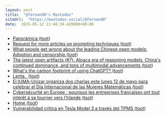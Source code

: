 ```yaml
---
layout: post
title:  "@fernand0's Mastodon"
siteUrl:  "https://mastodon.social/@fernand0"
date:  2025-05-12 11:40:34.429000+00:00
---
```

*  [Panorámica ](https://www.flickr.com/photos/fernand0/54479293086) ([toot](https://mastodon.social/@fernand0/114494671056211373))
*  [Request for more articles on prompting techniques ](https://simonwillison.net/2025/May/5/prompting/#atom-everythin) ([toot](https://mastodon.social/@fernand0/114494385578176797))
*  [What people get wrong about the leading Chinese open models: Adoption and censorship ](https://www.interconnects.ai/p/what-people-get-wrong-about-the-leadin) ([toot](https://mastodon.social/@fernand0/114494185802644586))
*  [The latest open artifacts (#7): Alpaca era of reasoning models, China's continued dominance, and tons of multimodal advancements ](https://www.interconnects.ai/p/artifacts-) ([toot](https://mastodon.social/@fernand0/114493989795008758))
*  [What's the carbon footprint of using ChatGPT? ](https://www.sustainabilitybynumbers.com/p/carbon-footprint-chatgp) ([toot](https://mastodon.social/@fernand0/114492187622993576))
*  [Lenta.  ](https://avecesunafoto.wordpress.com/2025/05/10/lenta) ([toot](https://mastodon.social/@fernand0/114490404298008731))
*  [El IUMA-Unizar organiza dos charlas este lunes 12 de mayo para celebrar el Día Internacional de las Mujeres Matemáticas ](https://www.unizar.es/actualidad/vernoticia_ng.php?id=8997) ([toot](https://mastodon.social/@fernand0/114490318589634754))
*  [Cybersécurité en Europe : pourquoi les entreprises françaises ont tout intérêt à se tourner vers l’Irlande ](https://siecledigital.fr/2025/05/07/cybersecurite-en-europe-pourquoi-les-entreprises-francaises-ont-tout-interet-a-se-tourner-vers-lirlande) ([toot](https://mastodon.social/@fernand0/114490182191676194))
*  [Home ](https://github.com/Z3Prover/z3/wik) ([toot](https://mastodon.social/@fernand0/114489988617568286))
*  [Vulnerabilidad crítica en Tesla Model 3 a través del TPMS ](https://unaaldia.hispasec.com/2025/05/vulnerabilidad-critica-en-tesla-model-3-a-traves-del-tpms.htm) ([toot](https://mastodon.social/@fernand0/114489714405852543))
